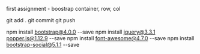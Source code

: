first assignment - boostrap container, row, col

git add .
git commit 
git push

npm install bootstrap@4.0.0 --save
npm install jquery@3.3.1 popper.js@1.12.9 --save
npm install font-awesome@4.7.0 --save
npm install bootstrap-social@5.1.1 --save
